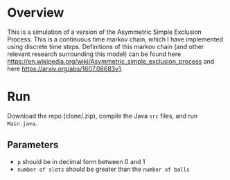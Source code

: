 # Overview
This is a simulation of a version of the Asymmetric Simple Exclusion Process. This is a continuous time markov chain,
which I have implemented using discrete time steps. Definitions of this markov chain (and other relevant research surrounding this model) can be found here https://en.wikipedia.org/wiki/Asymmetric_simple_exclusion_process
and here https://arxiv.org/abs/1607.08683v1.

# Run
Download the repo (clone/.zip), compile the Java `src` files, and run `Main.java`.
## Parameters
- `p`               should be in decimal form between 0 and 1 
- `number of slots` should be greater than the `number of balls`
